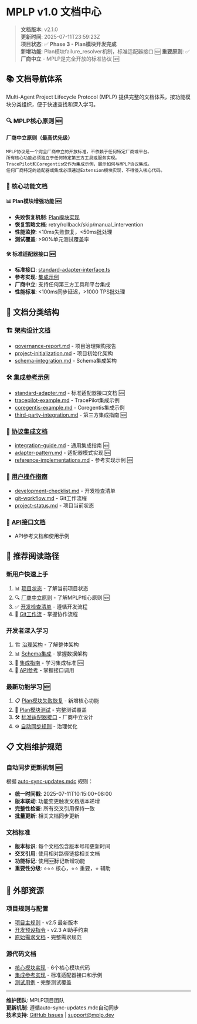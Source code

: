 # MPLP v1.0 文档中心

> **文档版本**: v2.1.0  
> **更新时间**: 2025-07-11T23:59:23Z  
> **项目状态**: ✅ **Phase 3 - Plan模块开发完成**  
> **新增功能**: Plan模块failure_resolver机制，标准适配器接口 🆕
> **重要原则**: ✅ **厂商中立** - MPLP是完全开放的标准协议 🆕

## 📚 文档导航体系

Multi-Agent Project Lifecycle Protocol (MPLP) 提供完整的文档体系，按功能模块分类组织，便于快速查找和深入学习。

### 🔍 MPLP核心原则 🆕

#### **厂商中立原则（最高优先级）**
```
MPLP协议是一个完全厂商中立的开放标准，不依赖于任何特定厂商或平台。
所有核心功能必须独立于任何特定第三方工具或服务实现。
TracePilot和Coregentis仅作为集成示例，展示如何与MPLP协议集成。
任何厂商特定的适配器或集成必须通过Extension模块实现，不得侵入核心代码。
```

### 🚀 核心功能文档

#### **📊 Plan模块增强功能** 🆕
- **失败恢复机制**: [Plan模块实现](../src/modules/plan/)
- **恢复策略文档**: retry/rollback/skip/manual_intervention
- **性能监控**: <10ms失败恢复，<50ms批处理
- **测试覆盖**: >90%单元测试覆盖率

#### **🛠️ 标准适配器接口** 🆕
- **标准接口**: [standard-adapter-interface.ts](../src/mcp/standard-adapter-interface.ts)
- **参考实现**: [集成示例](../src/mcp/)
- **厂商中立**: 支持任何第三方工具和平台集成
- **性能标准**: <100ms同步延迟，>1000 TPS批处理

## 📁 文档分类结构

### 🏗️ [架构设计文档](architecture/)
- [governance-report.md](architecture/governance-report.md) - 项目治理架构报告
- [project-initialization.md](architecture/project-initialization.md) - 项目初始化架构
- [schema-integration.md](architecture/schema-integration.md) - Schema集成架构

### 🛠️ [集成参考示例](integration/) 
- [standard-adapter.md](integration/standard-adapter.md) - 标准适配器接口文档 🆕
- [tracepilot-example.md](integration/tracepilot-example.md) - TracePilot集成示例
- [coregentis-example.md](integration/coregentis-example.md) - Coregentis集成示例
- [third-party-integration.md](integration/third-party-integration.md) - 第三方集成指南 🆕

### 🔗 [协议集成文档](protocol/)
- [integration-guide.md](protocol/integration-guide.md) - 通用集成指南 🆕
- [adapter-pattern.md](protocol/adapter-pattern.md) - 适配器模式实现 🆕
- [reference-implementations.md](protocol/reference-implementations.md) - 参考实现示例 🆕

### 📖 [用户操作指南](user-guides/)
- [development-checklist.md](user-guides/development-checklist.md) - 开发检查清单
- [git-workflow.md](user-guides/git-workflow.md) - Git工作流程
- [project-status.md](user-guides/project-status.md) - 项目当前状态

### 📡 [API接口文档](api/)
- API参考文档和使用示例

## 🎯 推荐阅读路径

### **新用户快速上手**
1. 📊 [项目状态](user-guides/project-status.md) - 了解当前项目状态
2. 🔍 [厂商中立原则](../ProjectRules/MPLP_ProjectRules.mdc) - 了解MPLP核心原则 🆕
3. ✅ [开发检查清单](user-guides/development-checklist.md) - 遵循开发流程
4. 🔗 [Git工作流](user-guides/git-workflow.md) - 掌握协作流程

### **开发者深入学习**
1. 🏗️ [治理架构](architecture/governance-report.md) - 了解整体架构
2. 📊 [Schema集成](architecture/schema-integration.md) - 掌握数据架构
3. 🔗 [集成指南](protocol/integration-guide.md) - 学习集成标准 🆕
4. 📡 [API参考](api/) - 掌握接口调用

### **最新功能学习** 🆕
1. 📋 [Plan模块失败恢复](../src/modules/plan/plan-manager.ts) - 新增核心功能
2. 🧪 [Plan模块测试](../tests/modules/plan/) - 完整测试覆盖
3. 🛠️ [标准适配器接口](../src/mcp/standard-adapter-interface.ts) - 厂商中立设计
4. ⚙️ [自动同步规则](../.cursor/rules/auto-sync-updates.mdc) - 治理优化

## 📋 文档维护规范

### 自动同步更新机制 🆕
根据 [auto-sync-updates.mdc](../.cursor/rules/auto-sync-updates.mdc) 规则：

- **统一时间戳**: 2025-07-11T10:15:00+08:00
- **版本联动**: 功能变更触发文档版本递增
- **完整性检查**: 所有交叉引用保持一致
- **批量更新**: 相关文档同步更新

### 文档标准
- **版本标识**: 每个文档包含版本号和更新时间
- **交叉引用**: 使用相对路径链接相关文档
- **功能标记**: 使用🆕标记新增功能
- **重要性分级**: ⭐⭐⭐ 核心，⭐⭐ 重要，⭐ 辅助

## 🔗 外部资源

### 项目规则与配置
- [项目主规则](../ProjectRules/MPLP_ProjectRules.mdc) - v2.5 最新版本
- [开发预设指令](../.cursor/presets/mplp-development.md) - v2.3 AI助手约束
- [原始需求文档](../requirements-docs/) - 完整需求规范

### 源代码文档
- [核心模块实现](../src/modules/) - 6个核心模块代码
- [集成参考实现](../src/mcp/) - 标准适配器接口和示例
- [测试用例](../tests/) - 完整测试覆盖

---

**维护团队**: MPLP项目团队  
**更新机制**: 遵循auto-sync-updates.mdc自动同步  
**技术支持**: [GitHub Issues](../../issues) | support@mplp.dev 